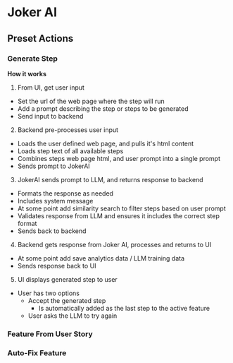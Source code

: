 # Joker AI


## Preset Actions


### Generate Step

**How it works**
1. From UI, get user input
  * Set the url of the web page where the step will run
  * Add a prompt describing the step or steps to be generated
  * Send input to backend
2. Backend pre-processes user input
  * Loads the user defined web page, and pulls it's html content
  * Loads step text of all available steps
  * Combines steps web page html, and user prompt into a single prompt
  * Sends prompt to JokerAI
3. JokerAI sends prompt to LLM, and returns response to backend
  * Formats the response as needed
  * Includes system message
  * At some point add similarity search to filter steps based on user prompt
  * Validates response from LLM and ensures it includes the correct step format
  * Sends back to backend
4. Backend gets response from Joker AI, processes and returns to UI
  * At some point add save analytics data / LLM training data
  * Sends response back to UI
5. UI displays generated step to user
  * User has two options
    * Accept the generated step
      * Is automatically added as the last step to the active feature
    * User asks the LLM to try again

### Feature From User Story


### Auto-Fix Feature